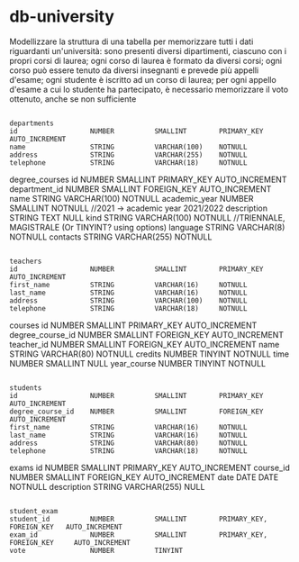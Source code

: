 # db-university
Modellizzare la struttura di una tabella per memorizzare tutti i dati riguardanti un'università:
    sono presenti diversi dipartimenti, ciascuno con i propri corsi di laurea;
    ogni corso di laurea è formato da diversi corsi;
    ogni corso può essere tenuto da diversi insegnanti e prevede più appelli d'esame;
    ogni studente è iscritto ad un corso di laurea;
    per ogni appello d'esame a cui lo studente ha partecipato, è necessario memorizzare il voto ottenuto, anche se non sufficiente

~~~~~~~~~~~~~~~~~~~~~~~

departments
id                  NUMBER          SMALLINT        PRIMARY_KEY     AUTO_INCREMENT
name                STRING          VARCHAR(100)    NOTNULL
address             STRING          VARCHAR(255)    NOTNULL
telephone           STRING          VARCHAR(18)     NOTNULL

~~~~~~~~~~~~~~~~~~~~~~~

degree_courses
id                  NUMBER          SMALLINT        PRIMARY_KEY     AUTO_INCREMENT
department_id       NUMBER          SMALLINT        FOREIGN_KEY     AUTO_INCREMENT
name                STRING          VARCHAR(100)    NOTNULL
academic_year       NUMBER          SMALLINT        NOTNULL                         //2021 -> academic year 2021/2022
description         STRING          TEXT            NULL
kind                STRING          VARCHAR(100)    NOTNULL                         //TRIENNALE, MAGISTRALE (Or TINYINT? using options)
language            STRING          VARCHAR(8)      NOTNULL
contacts            STRING          VARCHAR(255)    NOTNULL

~~~~~~~~~~~~~~~~~~~~~~~

teachers
id                  NUMBER          SMALLINT        PRIMARY_KEY     AUTO_INCREMENT
first_name          STRING          VARCHAR(16)     NOTNULL
last_name           STRING          VARCHAR(16)     NOTNULL
address             STRING          VARCHAR(100)    NOTNULL
telephone           STRING          VARCHAR(18)     NOTNULL

~~~~~~~~~~~~~~~~~~~~~~~

courses
id                  NUMBER          SMALLINT        PRIMARY_KEY     AUTO_INCREMENT
degree_course_id    NUMBER          SMALLINT        FOREIGN_KEY     AUTO_INCREMENT
teacher_id          NUMBER          SMALLINT        FOREIGN_KEY     AUTO_INCREMENT
name                STRING          VARCHAR(80)     NOTNULL
credits             NUMBER          TINYINT         NOTNULL
time                NUMBER          SMALLINT        NULL
year_course         NUMBER          TINYINT         NOTNULL

~~~~~~~~~~~~~~~~~~~~~~~

students
id                  NUMBER          SMALLINT        PRIMARY_KEY     AUTO_INCREMENT
degree_course_id    NUMBER          SMALLINT        FOREIGN_KEY     AUTO_INCREMENT
first_name          STRING          VARCHAR(16)     NOTNULL
last_name           STRING          VARCHAR(16)     NOTNULL
address             STRING          VARCHAR(80)     NOTNULL
telephone           STRING          VARCHAR(18)     NOTNULL

~~~~~~~~~~~~~~~~~~~~~~~

exams
id                  NUMBER          SMALLINT        PRIMARY_KEY     AUTO_INCREMENT
course_id           NUMBER          SMALLINT        FOREIGN_KEY     AUTO_INCREMENT
date                DATE            DATE            NOTNULL
description         STRING          VARCHAR(255)    NULL

~~~~~~~~~~~~~~~~~~~~~~~

student_exam
student_id          NUMBER          SMALLINT        PRIMARY_KEY, FOREIGN_KEY   AUTO_INCREMENT
exam_id             NUMBER          SMALLINT        PRIMARY_KEY, FOREIGN_KEY     AUTO_INCREMENT
vote                NUMBER          TINYINT
